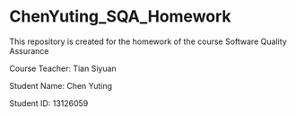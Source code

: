 ChenYuting_SQA_Homework
=======================

This repository is created for the homework of the course Software Quality Assurance

Course Teacher: Tian Siyuan

Student Name:   Chen Yuting

Student ID: 	13126059
